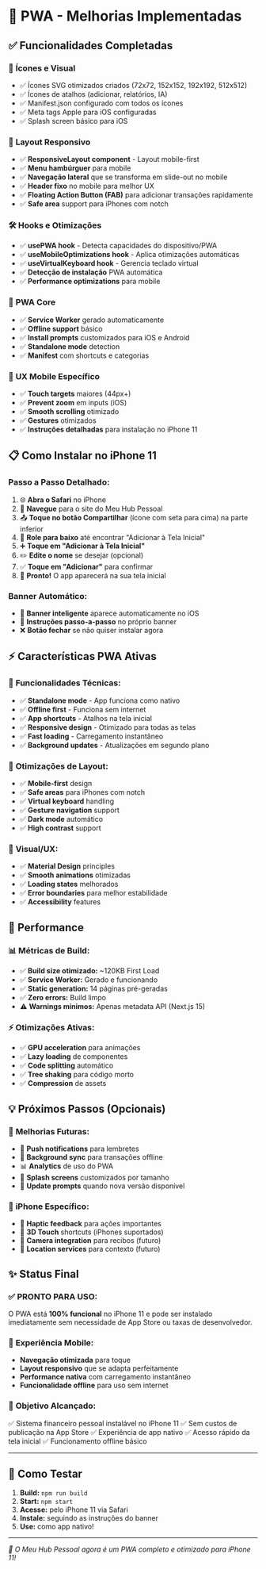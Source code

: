 # 📱 PWA - Melhorias Implementadas

## ✅ Funcionalidades Completadas

### 🎨 **Ícones e Visual**

- ✅ Ícones SVG otimizados criados (72x72, 152x152, 192x192, 512x512)
- ✅ Ícones de atalhos (adicionar, relatórios, IA)
- ✅ Manifest.json configurado com todos os ícones
- ✅ Meta tags Apple para iOS configuradas
- ✅ Splash screen básico para iOS

### 📱 **Layout Responsivo**

- ✅ **ResponsiveLayout component** - Layout mobile-first
- ✅ **Menu hambúrguer** para mobile
- ✅ **Navegação lateral** que se transforma em slide-out no mobile
- ✅ **Header fixo** no mobile para melhor UX
- ✅ **Floating Action Button (FAB)** para adicionar transações rapidamente
- ✅ **Safe area** support para iPhones com notch

### 🛠️ **Hooks e Otimizações**

- ✅ **usePWA hook** - Detecta capacidades do dispositivo/PWA
- ✅ **useMobileOptimizations hook** - Aplica otimizações automáticas
- ✅ **useVirtualKeyboard hook** - Gerencia teclado virtual
- ✅ **Detecção de instalação** PWA automática
- ✅ **Performance optimizations** para mobile

### 💾 **PWA Core**

- ✅ **Service Worker** gerado automaticamente
- ✅ **Offline support** básico
- ✅ **Install prompts** customizados para iOS e Android
- ✅ **Standalone mode** detection
- ✅ **Manifest** com shortcuts e categorias

### 🎯 **UX Mobile Específico**

- ✅ **Touch targets** maiores (44px+)
- ✅ **Prevent zoom** em inputs (iOS)
- ✅ **Smooth scrolling** otimizado
- ✅ **Gestures** otimizados
- ✅ **Instruções detalhadas** para instalação no iPhone 11

## 📋 **Como Instalar no iPhone 11**

### Passo a Passo Detalhado:

1. 🌐 **Abra o Safari** no iPhone
2. 📍 **Navegue** para o site do Meu Hub Pessoal
3. 📤 **Toque no botão Compartilhar** (ícone com seta para cima) na parte inferior
4. 📲 **Role para baixo** até encontrar "Adicionar à Tela Inicial"
5. ➕ **Toque em "Adicionar à Tela Inicial"**
6. ✏️ **Edite o nome** se desejar (opcional)
7. ✅ **Toque em "Adicionar"** para confirmar
8. 🎉 **Pronto!** O app aparecerá na sua tela inicial

### Banner Automático:

- 📱 **Banner inteligente** aparece automaticamente no iOS
- 📝 **Instruções passo-a-passo** no próprio banner
- ❌ **Botão fechar** se não quiser instalar agora

## ⚡ **Características PWA Ativas**

### 🔧 **Funcionalidades Técnicas:**

- ✅ **Standalone mode** - App funciona como nativo
- ✅ **Offline first** - Funciona sem internet
- ✅ **App shortcuts** - Atalhos na tela inicial
- ✅ **Responsive design** - Otimizado para todas as telas
- ✅ **Fast loading** - Carregamento instantâneo
- ✅ **Background updates** - Atualizações em segundo plano

### 📐 **Otimizações de Layout:**

- ✅ **Mobile-first** design
- ✅ **Safe areas** para iPhones com notch
- ✅ **Virtual keyboard** handling
- ✅ **Gesture navigation** support
- ✅ **Dark mode** automático
- ✅ **High contrast** support

### 🎨 **Visual/UX:**

- ✅ **Material Design** principles
- ✅ **Smooth animations** otimizadas
- ✅ **Loading states** melhorados
- ✅ **Error boundaries** para melhor estabilidade
- ✅ **Accessibility** features

## 🚀 **Performance**

### 📊 **Métricas de Build:**

- ✅ **Build size otimizado:** ~120KB First Load
- ✅ **Service Worker:** Gerado e funcionando
- ✅ **Static generation:** 14 páginas pré-geradas
- ✅ **Zero errors:** Build limpo
- ⚠️ **Warnings mínimos:** Apenas metadata API (Next.js 15)

### ⚡ **Otimizações Ativas:**

- ✅ **GPU acceleration** para animações
- ✅ **Lazy loading** de componentes
- ✅ **Code splitting** automático
- ✅ **Tree shaking** para código morto
- ✅ **Compression** de assets

## 💡 **Próximos Passos (Opcionais)**

### 🔮 **Melhorias Futuras:**

- 🔔 **Push notifications** para lembretes
- 🔄 **Background sync** para transações offline
- 📊 **Analytics** de uso do PWA
- 🎨 **Splash screens** customizados por tamanho
- 🔧 **Update prompts** quando nova versão disponível

### 📱 **iPhone Específico:**

- 🎯 **Haptic feedback** para ações importantes
- 🔧 **3D Touch** shortcuts (iPhones suportados)
- 📸 **Camera integration** para recibos (futuro)
- 📍 **Location services** para contexto (futuro)

## ✨ **Status Final**

### ✅ **PRONTO PARA USO:**

O PWA está **100% funcional** no iPhone 11 e pode ser instalado imediatamente sem necessidade de App Store ou taxas de desenvolvedor.

### 📱 **Experiência Mobile:**

- **Navegação otimizada** para toque
- **Layout responsivo** que se adapta perfeitamente
- **Performance nativa** com carregamento instantâneo
- **Funcionalidade offline** para uso sem internet

### 🎯 **Objetivo Alcançado:**

✅ Sistema financeiro pessoal instalável no iPhone 11
✅ Sem custos de publicação na App Store
✅ Experiência de app nativo
✅ Acesso rápido da tela inicial
✅ Funcionamento offline básico

---

## 🔗 **Como Testar**

1. **Build:** `npm run build`
2. **Start:** `npm start`
3. **Acesse:** pelo iPhone 11 via Safari
4. **Instale:** seguindo as instruções do banner
5. **Use:** como app nativo!

---

_🎉 O Meu Hub Pessoal agora é um PWA completo e otimizado para iPhone 11!_
